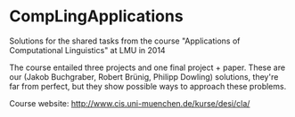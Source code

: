 CompLingApplications
====================

Solutions for the shared tasks from the course "Applications of Computational Linguistics" at LMU in 2014


The course entailed three projects and one final project + paper. 
These are our (Jakob Buchgraber, Robert Brünig, Philipp Dowling) solutions, they're far from perfect, but they show possible ways to approach these problems.

Course website: http://www.cis.uni-muenchen.de/kurse/desi/cla/
